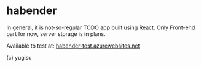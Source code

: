 # habender

In general, it is not-so-regular TODO app built using React. Only Front-end part for now, server storage is in plans.

Available to test at: [habender-test.azurewebsites.net](https://habender-test.azurewebsites.net)

(c) yugisu
